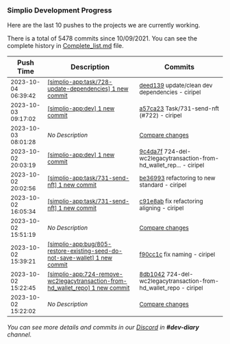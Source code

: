 
### Simplio Development Progress

Here are the last 10 pushes to the projects we are currently working.

There is a total of 5478 commits since 10/09/2021. You can see the complete history in
 [Complete_list.md](Complete_list.md) file.

| Push Time | Description | Commits |
| --- | --- | --- |
| <sub>2023-10-04 06:39:42</sub> | <sub>[[simplio-app:task/728-update-dependencies] 1 new commit](https://github.com/SimplioOfficial/simplio-app/commit/deed139214a2f11c46231b4840a7059276521279)</sub> | <sub>[deed139](https://github.com/SimplioOfficial/simplio-app/commit/deed139214a2f11c46231b4840a7059276521279) update/clean dev dependencies - ciripel</sub> |
| <sub>2023-10-03 09:17:02</sub> | <sub>[[simplio-app:dev] 1 new commit](https://github.com/SimplioOfficial/simplio-app/commit/a57ca23ca2066d6b951fb0a2a06f68aac3ca460c)</sub> | <sub>[a57ca23](https://github.com/SimplioOfficial/simplio-app/commit/a57ca23ca2066d6b951fb0a2a06f68aac3ca460c) Task/731-send-nft (#722) - ciripel</sub> |
| <sub>2023-10-03 08:01:28</sub> | <sub>_No Description_</sub> | <sub>[Compare changes](https://github.com/SimplioOfficial/simplio-app/compare/be369939a264...11dc69b6287b)</sub> |
| <sub>2023-10-02 20:03:19</sub> | <sub>[[simplio-app:dev] 1 new commit](https://github.com/SimplioOfficial/simplio-app/commit/9c4da7f9e383cd3ffc68ae12ac78b2a296910d8f)</sub> | <sub>[9c4da7f](https://github.com/SimplioOfficial/simplio-app/commit/9c4da7f9e383cd3ffc68ae12ac78b2a296910d8f) 724-del-wc2legacytransaction-from-hd_wallet_rep... - ciripel</sub> |
| <sub>2023-10-02 20:02:56</sub> | <sub>[[simplio-app:task/731-send-nft] 1 new commit](https://github.com/SimplioOfficial/simplio-app/commit/be369939a2649ddd63e38dbfd862e7b4204e6e76)</sub> | <sub>[be36993](https://github.com/SimplioOfficial/simplio-app/commit/be369939a2649ddd63e38dbfd862e7b4204e6e76) refactoring to new standard - ciripel</sub> |
| <sub>2023-10-02 16:05:34</sub> | <sub>[[simplio-app:task/731-send-nft] 1 new commit](https://github.com/SimplioOfficial/simplio-app/commit/c91e8ab943e71b7322e98acdaa0f55fbbe8c3bb0)</sub> | <sub>[c91e8ab](https://github.com/SimplioOfficial/simplio-app/commit/c91e8ab943e71b7322e98acdaa0f55fbbe8c3bb0) fix refactoring aligning - ciripel</sub> |
| <sub>2023-10-02 15:51:19</sub> | <sub>_No Description_</sub> | <sub>[Compare changes](https://github.com/SimplioOfficial/simplio-app/compare/9c0047656f5a...dfa290d019fa)</sub> |
| <sub>2023-10-02 15:39:21</sub> | <sub>[[simplio-app:bug/805-restore-existing-seed-do-not-save-wallet] 1 new commit](https://github.com/SimplioOfficial/simplio-app/commit/f90cc1c75b956263ba6165af3eedc57552a17b2e)</sub> | <sub>[f90cc1c](https://github.com/SimplioOfficial/simplio-app/commit/f90cc1c75b956263ba6165af3eedc57552a17b2e) fix naming - ciripel</sub> |
| <sub>2023-10-02 15:22:45</sub> | <sub>[[simplio-app:724-remove-wc2legacytransaction-from-hd_wallet_repo] 1 new commit](https://github.com/SimplioOfficial/simplio-app/commit/8db104257c08763bf995e1d153effa7b1c4e7811)</sub> | <sub>[8db1042](https://github.com/SimplioOfficial/simplio-app/commit/8db104257c08763bf995e1d153effa7b1c4e7811) 724-del-wc2legacytransaction-from-hd_wallet_repo - ciripel</sub> |
| <sub>2023-10-02 15:22:02</sub> | <sub>_No Description_</sub> | <sub>[Compare changes](https://github.com/SimplioOfficial/simplio-app/compare/ea1b045af80b...313a8d80ea62)</sub> |

_You can see more details and commits in our [Discord](https://discord.gg/aKhjuwZmdP) in **#dev-diary** channel._
